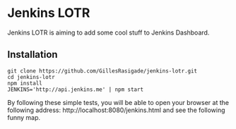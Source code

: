 # Jenkins LOTR

Jenkins LOTR is aiming to add some cool stuff to Jenkins Dashboard.

## Installation

```
git clone https://github.com/GillesRasigade/jenkins-lotr.git
cd jenkins-lotr
npm install
JENKINS='http://api.jenkins.me' | npm start
```

By following these simple tests, you will be able to open your browser at the following address: http://localhost:8080/jenkins.html and see the following funny map.